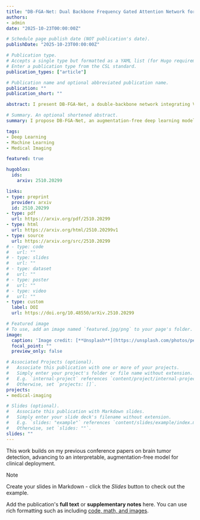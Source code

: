 ```yaml
---
title: "DB-FGA-Net: Dual Backbone Frequency Gated Attention Network for Multi-Class Classification with Grad-CAM Interpretability"
authors:
- admin
date: "2025-10-23T00:00:00Z"

# Schedule page publish date (NOT publication's date).
publishDate: "2025-10-23T00:00:00Z"

# Publication type.
# Accepts a single type but formatted as a YAML list (for Hugo requirements).
# Enter a publication type from the CSL standard.
publication_types: ["article"]

# Publication name and optional abbreviated publication name.
publication: ""
publication_short: ""

abstract: I present DB-FGA-Net, a double-backbone network integrating VGG16 and Xception with a Frequency-Gated Attention (FGA) Block to capture complementary local and global features for brain tumor classification. Unlike previous studies, my model achieves state-of-the-art performance without data augmentation, demonstrating robustness to variably sized datasets. For transparency, I integrated Grad-CAM to visualize tumor regions, bridging model predictions with clinical interpretability. The framework achieves 99.24% accuracy on the 7K-DS dataset for 4-class classification, and I developed a GUI for real-time use, supporting reliable clinical translation in brain tumor diagnosis.

# Summary. An optional shortened abstract.
summary: I propose DB-FGA-Net, an augmentation-free deep learning model for interpretable brain tumor classification, achieving state-of-the-art results with Grad-CAM visualizations.

tags:
- Deep Learning
- Machine Learning
- Medical Imaging

featured: true

hugoblox:
  ids:
    arxiv: 2510.20299

links:
- type: preprint
  provider: arxiv
  id: 2510.20299
- type: pdf
  url: https://arxiv.org/pdf/2510.20299
- type: html
  url: https://arxiv.org/html/2510.20299v1
- type: source
  url: https://arxiv.org/src/2510.20299
# - type: code
#   url: ""
# - type: slides
#   url: ""
# - type: dataset
#   url: ""
# - type: poster
#   url: ""
# - type: video
#   url: ""
- type: custom
  label: DOI
  url: https://doi.org/10.48550/arXiv.2510.20299

# Featured image
# To use, add an image named `featured.jpg/png` to your page's folder. 
image:
  caption: 'Image credit: [**Unsplash**](https://unsplash.com/photos/person-holding-white-ceramic-plate-with-brown-liquid-0gO3-bvhhM8)'
  focal_point: ""
  preview_only: false

# Associated Projects (optional).
#   Associate this publication with one or more of your projects.
#   Simply enter your project's folder or file name without extension.
#   E.g. `internal-project` references `content/project/internal-project/index.md`.
#   Otherwise, set `projects: []`.
projects:
- medical-imaging

# Slides (optional).
#   Associate this publication with Markdown slides.
#   Simply enter your slide deck's filename without extension.
#   E.g. `slides: "example"` references `content/slides/example/index.md`.
#   Otherwise, set `slides: ""`.
slides: ""
---
```


This work builds on my previous conference papers on brain tumor detection, advancing to an interpretable, augmentation-free model for clinical deployment.

> [!NOTE]
> Create your slides in Markdown - click the *Slides* button to check out the example.

Add the publication's **full text** or **supplementary notes** here. You can use rich formatting such as including [code, math, and images](https://docs.hugoblox.com/content/writing-markdown-latex/).